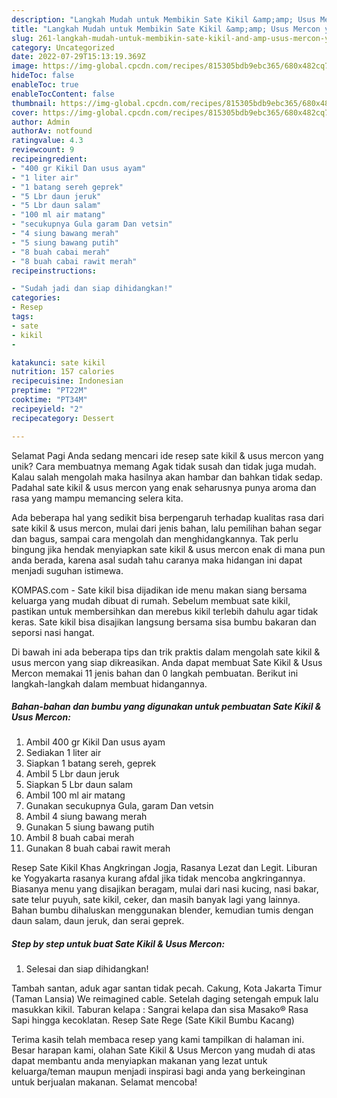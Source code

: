 ```yaml
---
description: "Langkah Mudah untuk Membikin Sate Kikil &amp;amp; Usus Mercon yang Enak, Mantap"
title: "Langkah Mudah untuk Membikin Sate Kikil &amp;amp; Usus Mercon yang Enak, Mantap"
slug: 261-langkah-mudah-untuk-membikin-sate-kikil-and-amp-usus-mercon-yang-enak-mantap
category: Uncategorized
date: 2022-07-29T15:13:19.369Z
image: https://img-global.cpcdn.com/recipes/815305bdb9ebc365/680x482cq70/sate-kikil-usus-mercon-foto-resep-utama.jpg
hideToc: false
enableToc: true
enableTocContent: false
thumbnail: https://img-global.cpcdn.com/recipes/815305bdb9ebc365/680x482cq70/sate-kikil-usus-mercon-foto-resep-utama.jpg
cover: https://img-global.cpcdn.com/recipes/815305bdb9ebc365/680x482cq70/sate-kikil-usus-mercon-foto-resep-utama.jpg
author: Admin
authorAv: notfound
ratingvalue: 4.3
reviewcount: 9
recipeingredient:
- "400 gr Kikil Dan usus ayam"
- "1 liter air"
- "1 batang sereh geprek"
- "5 Lbr daun jeruk"
- "5 Lbr daun salam"
- "100 ml air matang"
- "secukupnya Gula garam Dan vetsin"
- "4 siung bawang merah"
- "5 siung bawang putih"
- "8 buah cabai merah"
- "8 buah cabai rawit merah"
recipeinstructions:

- "Sudah jadi dan siap dihidangkan!"
categories:
- Resep
tags:
- sate
- kikil
- 

katakunci: sate kikil  
nutrition: 157 calories
recipecuisine: Indonesian
preptime: "PT22M"
cooktime: "PT34M"
recipeyield: "2"
recipecategory: Dessert

---
```



Selamat Pagi Anda sedang mencari ide resep sate kikil &amp; usus mercon yang unik? Cara membuatnya memang Agak tidak susah dan tidak juga mudah. Kalau salah mengolah maka hasilnya akan hambar dan bahkan tidak sedap. Padahal sate kikil &amp; usus mercon yang enak seharusnya punya aroma dan rasa yang mampu memancing selera kita.


Ada beberapa hal yang sedikit bisa berpengaruh terhadap kualitas rasa dari sate kikil &amp; usus mercon, mulai dari jenis bahan, lalu pemilihan bahan segar dan bagus, sampai cara mengolah dan menghidangkannya. Tak perlu bingung jika hendak menyiapkan sate kikil &amp; usus mercon enak di mana pun anda berada, karena asal sudah tahu caranya maka hidangan ini dapat menjadi suguhan istimewa.

KOMPAS.com - Sate kikil bisa dijadikan ide menu makan siang bersama keluarga yang mudah dibuat di rumah. Sebelum membuat sate kikil, pastikan untuk membersihkan dan merebus kikil terlebih dahulu agar tidak keras. Sate kikil bisa disajikan langsung bersama sisa bumbu bakaran dan seporsi nasi hangat.


Di bawah ini ada beberapa tips dan trik praktis dalam mengolah sate kikil &amp; usus mercon yang siap dikreasikan. Anda dapat membuat Sate Kikil &amp; Usus Mercon memakai 11 jenis bahan dan 0 langkah pembuatan. Berikut ini langkah-langkah dalam membuat hidangannya.

<!--inarticleads1-->

##### Bahan-bahan dan bumbu yang digunakan untuk pembuatan Sate Kikil &amp; Usus Mercon:

1. Ambil 400 gr Kikil Dan usus ayam
1. Sediakan 1 liter air
1. Siapkan 1 batang sereh, geprek
1. Ambil 5 Lbr daun jeruk
1. Siapkan 5 Lbr daun salam
1. Ambil 100 ml air matang
1. Gunakan secukupnya Gula, garam Dan vetsin
1. Ambil 4 siung bawang merah
1. Gunakan 5 siung bawang putih
1. Ambil 8 buah cabai merah
1. Gunakan 8 buah cabai rawit merah


Resep Sate Kikil Khas Angkringan Jogja, Rasanya Lezat dan Legit. Liburan ke Yogyakarta rasanya kurang afdal jika tidak mencoba angkringannya. Biasanya menu yang disajikan beragam, mulai dari nasi kucing, nasi bakar, sate telur puyuh, sate kikil, ceker, dan masih banyak lagi yang lainnya. Bahan bumbu dihaluskan menggunakan blender, kemudian tumis dengan daun salam, daun jeruk, dan serai geprek. 

<!--inarticleads2-->

##### Step by step untuk buat Sate Kikil &amp; Usus Mercon:


1. Selesai dan siap dihidangkan!

Tambah santan, aduk agar santan tidak pecah. Cakung, Kota Jakarta Timur (Taman Lansia) We reimagined cable. Setelah daging setengah empuk lalu masukkan kikil. Taburan kelapa : Sangrai kelapa dan sisa Masako® Rasa Sapi hingga kecoklatan. Resep Sate Rege (Sate Kikil Bumbu Kacang) 

Terima kasih telah membaca resep yang kami tampilkan di halaman ini. Besar harapan kami, olahan Sate Kikil &amp; Usus Mercon yang mudah di atas dapat membantu anda menyiapkan makanan yang lezat untuk keluarga/teman maupun menjadi inspirasi bagi anda yang berkeinginan untuk berjualan makanan. Selamat mencoba!
